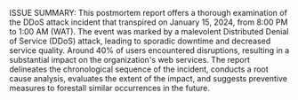 ISSUE SUMMARY:
This postmortem report offers a thorough examination of the DDoS attack incident that transpired on January 15, 2024, from 8:00 PM to 1:00 AM (WAT). The event was marked by a malevolent Distributed Denial of Service (DDoS) attack, leading to sporadic downtime and decreased service quality. Around 40% of users encountered disruptions, resulting in a substantial impact on the organization's web services. The report delineates the chronological sequence of the incident, conducts a root cause analysis, evaluates the extent of the impact, and suggests preventive measures to forestall similar occurrences in the future.

